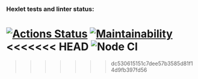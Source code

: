 ### Hexlet tests and linter status:
[![Actions Status](https://github.com/LilyaGlazk/frontend-project-lvl1/workflows/hexlet-check/badge.svg)](https://github.com/LilyaGlazk/frontend-project-lvl1/actions)
[![Maintainability](https://api.codeclimate.com/v1/badges/a99a88d28ad37a79dbf6/maintainability)](https://codeclimate.com/github/codeclimate/codeclimate/maintainability)
<<<<<<< HEAD
![Node CI](https://github.com/LilyaGlazk/frontend-project-lvl1/blob/main/.github/workflows/nodejs.yml/badge.svg)
=======

>>>>>>> dc530615151c7dee57b3585d81f14d9fb397fd56
